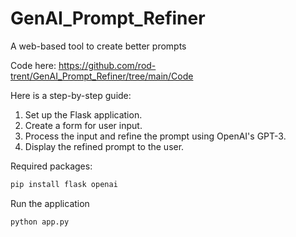 # GenAI_Prompt_Refiner
A web-based tool to create better prompts

Code here: https://github.com/rod-trent/GenAI_Prompt_Refiner/tree/main/Code

Here is a step-by-step guide:

1. Set up the Flask application.
2. Create a form for user input.
3. Process the input and refine the prompt using OpenAI's GPT-3.
4. Display the refined prompt to the user.

Required packages:

```python
pip install flask openai
```

Run the application

```python
python app.py
```
